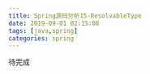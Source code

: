 ```yaml
---
title: Spring源码分析15-ResolvableType
date: 2019-09-01 02:15:08
tags: [java,spring]
categories: spring
---
```




待完成